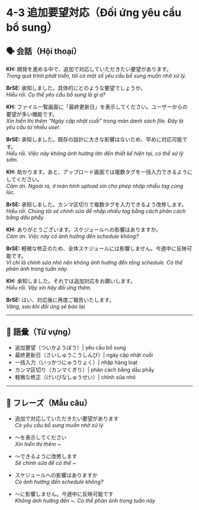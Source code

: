 # 4-3 追加要望対応（Đối ứng yêu cầu bổ sung）

## 🗣️ 会話（Hội thoại）

**KH:** 開発を進める中で、追加で対応していただきたい要望があります。  
*Trong quá trình phát triển, tôi có một số yêu cầu bổ sung muốn nhờ xử lý.*  

**BrSE:** 承知しました。具体的にどのような要望でしょうか。  
*Hiểu rồi. Cụ thể yêu cầu bổ sung là gì ạ?*  

**KH:** ファイル一覧画面に「最終更新日」を表示してください。ユーザーからの要望が多い機能です。  
*Xin hiển thị thêm “Ngày cập nhật cuối” trong màn danh sách file. Đây là yêu cầu từ nhiều user.*  

**BrSE:** 承知しました。既存の設計に大きな影響はないため、早めに対応可能です。  
*Hiểu rồi. Việc này không ảnh hưởng lớn đến thiết kế hiện tại, có thể xử lý sớm.*  

**KH:** 助かります。あと、アップロード画面では複数タグを一括入力できるようにしてください。  
*Cảm ơn. Ngoài ra, ở màn hình upload xin cho phép nhập nhiều tag cùng lúc.*  

**BrSE:** 承知しました。カンマ区切りで複数タグを入力できるよう改修します。  
*Hiểu rồi. Chúng tôi sẽ chỉnh sửa để nhập nhiều tag bằng cách phân cách bằng dấu phẩy.*  

**KH:** ありがとうございます。スケジュールへの影響はありますか。  
*Cảm ơn. Việc này có ảnh hưởng đến schedule không?*  

**BrSE:** 軽微な修正のため、全体スケジュールには影響しません。今週中に反映可能です。  
*Vì chỉ là chỉnh sửa nhỏ nên không ảnh hưởng đến tổng schedule. Có thể phản ánh trong tuần này.*  

**KH:** 承知しました。それでは追加対応をお願いします。  
*Hiểu rồi. Vậy xin hãy đối ứng thêm.*  

**BrSE:** はい、対応後に再度ご報告いたします。  
*Vâng, sau khi đối ứng sẽ báo lại.*  

---

## 📖 語彙（Từ vựng）

- 追加要望（ついかようぼう）| yêu cầu bổ sung  
- 最終更新日（さいしゅうこうしんび）| ngày cập nhật cuối  
- 一括入力（いっかつにゅうりょく）| nhập hàng loạt  
- カンマ区切り（カンマくぎり）| phân cách bằng dấu phẩy  
- 軽微な修正（けいびなしゅうせい）| chỉnh sửa nhỏ  

---

## 📝 フレーズ（Mẫu câu）

- 追加で対応していただきたい要望があります  
  *Có yêu cầu bổ sung muốn nhờ xử lý*  

- ～を表示してください  
  *Xin hiển thị thêm ~*  

- ～できるように改修します  
  *Sẽ chỉnh sửa để có thể ~*  

- スケジュールへの影響はありますか  
  *Có ảnh hưởng đến schedule không?*  

- ～に影響しません。今週中に反映可能です  
  *Không ảnh hưởng đến ~. Có thể phản ánh trong tuần này*  
